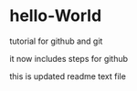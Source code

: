 # hello-World
tutorial for github and git

it now includes steps for github

this is updated readme text file
